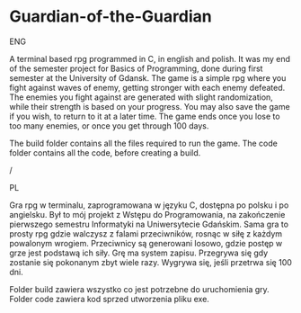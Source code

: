 # Guardian-of-the-Guardian

ENG

A terminal based rpg programmed in C, in english and polish.
It was my end of the semester project for Basics of Programming, done during first semester at the University of Gdansk.
The game is a simple rpg where you fight against waves of enemy, getting stronger with each enemy defeated.
The enemies you fight against are generated with slight randomization, while their strength is based on your progress.
You may also save the game if you wish, to return to it at a later time.
The game ends once you lose to too many enemies, or once you get through 100 days.

The build folder contains all the files required to run the game.
The code folder contains all the code, before creating a build.

/

PL

Gra rpg w terminalu, zaprogramowana w języku C, dostępna po polsku i po angielsku.
Był to mój projekt z Wstępu do Programowania, na zakończenie pierwszego semestru Informatyki na Uniwersytecie Gdańskim.
Sama gra to prosty rpg gdzie walczysz z falami przeciwników, rosnąc w siłę z każdym powalonym wrogiem.
Przeciwnicy są generowani losowo, gdzie postęp w grze jest podstawą ich siły.
Grę ma system zapisu.
Przegrywa się gdy zostanie się pokonanym zbyt wiele razy. Wygrywa się, jeśli przetrwa się 100 dni.

Folder build zawiera wszystko co jest potrzebne do uruchomienia gry.
Folder code zawiera kod sprzed utworzenia pliku exe.
